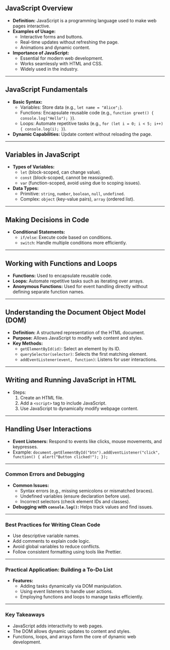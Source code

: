 ## JavaScript Overview

- **Definition:** JavaScript is a programming language used to make web pages interactive.
- **Examples of Usage:**
    - Interactive forms and buttons.
    - Real-time updates without refreshing the page.
    - Animations and dynamic content.
- **Importance of JavaScript:**
    - Essential for modern web development.
    - Works seamlessly with HTML and CSS.
    - Widely used in the industry.

---

## JavaScript Fundamentals

- **Basic Syntax:**
    - Variables: Store data (e.g., `let name = "Alice";`).
    - Functions: Encapsulate reusable code (e.g., `function greet() { console.log("Hello"); }`).
    - Loops: Automate repetitive tasks (e.g., `for (let i = 0; i < 5; i++) { console.log(i); }`).
- **Dynamic Capabilities:** Update content without reloading the page.

---

## Variables in JavaScript

- **Types of Variables:**
    - `let` (block-scoped, can change value).
    - `const` (block-scoped, cannot be reassigned).
    - `var` (function-scoped, avoid using due to scoping issues).
- **Data Types:**
    - Primitive: `string`, `number`, `boolean`, `null`, `undefined`.
    - Complex: `object` (key-value pairs), `array` (ordered list).

---

## Making Decisions in Code

- **Conditional Statements:**
    - `if/else`: Execute code based on conditions.
    - `switch`: Handle multiple conditions more efficiently.

---

## Working with Functions and Loops

- **Functions:** Used to encapsulate reusable code.
- **Loops:** Automate repetitive tasks such as iterating over arrays.
- **Anonymous Functions:** Used for event handling directly without defining separate function names.

---

## Understanding the Document Object Model (DOM)

- **Definition:** A structured representation of the HTML document.
- **Purpose:** Allows JavaScript to modify web content and styles.
- **Key Methods:**
    - `getElementById(id)`: Select an element by its ID.
    - `querySelector(selector)`: Selects the first matching element.
    - `addEventListener(event, function)`: Listens for user interactions.

---

## Writing and Running JavaScript in HTML

- Steps:
    1. Create an HTML file.
    2. Add a `<script>` tag to include JavaScript.
    3. Use JavaScript to dynamically modify webpage content.

---

## Handling User Interactions

- **Event Listeners:** Respond to events like clicks, mouse movements, and keypresses.
- Example: `document.getElementById("btn").addEventListener("click", function() { alert("Button clicked!"); });`

---

### **Common Errors and Debugging**

- **Common Issues:**
    - Syntax errors (e.g., missing semicolons or mismatched braces).
    - Undefined variables (ensure declaration before use).
    - Incorrect selectors (check element IDs and classes).
- **Debugging with `console.log()`:** Helps track values and find issues.

---

### **Best Practices for Writing Clean Code**

- Use descriptive variable names.
- Add comments to explain code logic.
- Avoid global variables to reduce conflicts.
- Follow consistent formatting using tools like Prettier.

---

### **Practical Application: Building a To-Do List**

- **Features:**
    - Adding tasks dynamically via DOM manipulation.
    - Using event listeners to handle user actions.
    - Employing functions and loops to manage tasks efficiently.

---

### **Key Takeaways**

- JavaScript adds interactivity to web pages.
- The DOM allows dynamic updates to content and styles.
- Functions, loops, and arrays form the core of dynamic web development.